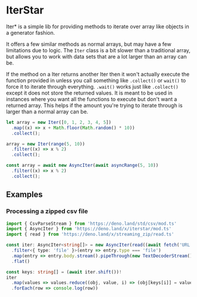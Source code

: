 # IterStar

Iter* is a simple lib for providing methods to iterate over array like objects
in a generator fashion.

It offers a few similar methods as normal arrays, but may have a few limitations
due to logic. The `Iter` class is a bit slower than a traditional array, but
allows you to work with data sets that are a lot larger than an array can be.

If the method on a Iter returns another Iter then it won't actually execute the
function provided in unless you call something like `.collect()` or `wait()` to
force it to iterate through everything. `.wait()` works just like `.collect()`
except it does not store the returned values. It is meant to be used in
instances where you want all the functions to execute but don't want a returned
array. This helps if the amount you're trying to iterate through is larger than
a normal array can be.

```ts
let array = new Iter([0, 1, 2, 3, 4, 5])
  .map((x) => x + Math.floor(Math.random() * 10))
  .collect();

array = new Iter(range(5, 10))
  .filter((x) => x % 2)
  .collect();
```

```ts
const array = await new AsyncIter(await asyncRange(5, 10))
  .filter((x) => x % 2)
  .collect();
```
## Examples
### Processing a zipped csv file
```ts
import { CsvParseStream } from 'https://deno.land/std/csv/mod.ts'
import { AsyncIter } from 'https://deno.land/x/iterstar/mod.ts'
import { read } from 'https://deno.land/x/streaming_zip/read.ts'

const iter: AsyncIter<string[]> = new AsyncIter(read((await fetch('URL')).body!))
  .filter<{ type: 'file' }>(entry => entry.type === 'file')
  .map(entry => entry.body.stream().pipeThrough(new TextDecoderStream()).pipeThrough(new CsvParseStream()))
  .flat()

const keys: string[] = (await iter.shift())!
iter
  .map(values => values.reduce((obj, value, i) => (obj[keys[i]] = value, obj), {} as Record<string, string>))
  .forEach(row => console.log(row))
